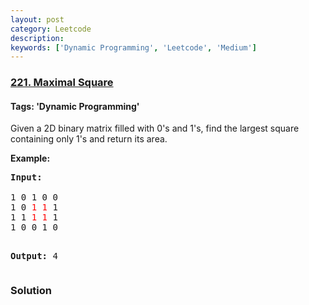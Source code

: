 ```yaml
---
layout: post
category: Leetcode
description: 
keywords: ['Dynamic Programming', 'Leetcode', 'Medium']
---
```

### [221. Maximal Square](https://leetcode.com/problems/maximal-square)

#### Tags: 'Dynamic Programming'

<div class="content__u3I1 question-content__JfgR"><div><p>Given a 2D binary matrix filled with 0's and 1's, find the largest square containing only 1's and return its area.</p>
<p><strong>Example:</strong></p>
<pre><strong>Input: 
</strong>
1 0 1 0 0
1 0 <font color="red">1</font> <font color="red">1</font> 1
1 1 <font color="red">1</font> <font color="red">1</font> 1
1 0 0 1 0

<strong>Output: </strong>4
</pre></div></div>

### Solution
